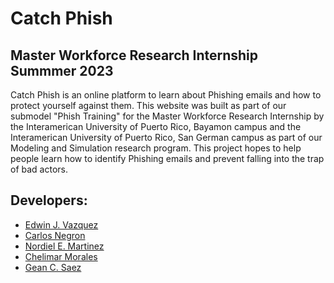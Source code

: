 # Catch Phish #
## Master Workforce Research Internship Summmer 2023 ## 


Catch Phish is an online platform to learn about Phishing emails and how to protect yourself against them. This website was built as part of our submodel "Phish Training" for the Master Workforce Research Internship by the Interamerican University of Puerto Rico, Bayamon campus and the Interamerican University of Puerto Rico, San German campus as part of our Modeling and Simulation research program. This project hopes to help people learn how to identify Phishing emails and prevent falling into the trap of bad actors.

## Developers:

  * [Edwin J. Vazquez](https://github.com/Revokeez)
  * [Carlos Negron](https://github.com/EkkoCTRL)
  * [Nordiel E. Martinez](https://github.com/nordiel)
  * [Chelimar Morales]()
  * [Gean C. Saez]()



